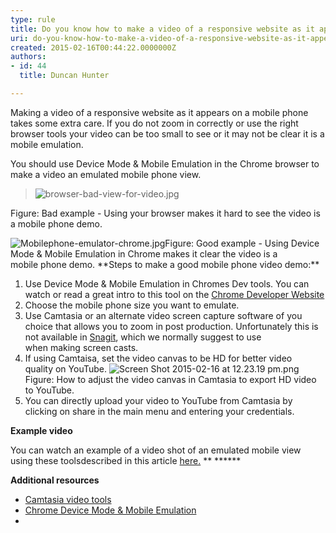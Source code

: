 ```yaml
---
type: rule
title: Do you know how to make a video of a responsive website as it appears on a mobile phone?
uri: do-you-know-how-to-make-a-video-of-a-responsive-website-as-it-appears-on-a-mobile-phone
created: 2015-02-16T00:44:22.0000000Z
authors:
- id: 44
  title: Duncan Hunter

---
```


 
Making a video of a responsive website as it appears on a mobile phone takes some extra care. If you do not zoom in correctly or use the right browser tools your video can be too small to see or it may not be clear it is a mobile emulation.
 
​​​You should use Device Mode & Mobile Emulation in the Chrome browser to make a video an emulated mobile phone view.




> ![browser-bad-view-for-video.jpg](/DesignandPresentation/RulesToBetterVideoRecording/SiteAssets/Pages/Do-you-know-how-to-make-a-video-of-a-mobile-phone/browser-bad-view-for-video.jpg)



Figure: Bad example - Using your browser makes it hard to see the video is a mobile phone demo.

![Mobilephone-emulator-chrome.jpg](/DesignandPresentation/RulesToBetterVideoRecording/SiteAssets/Pages/Do-you-know-how-to-make-a-video-of-a-mobile-phone/Mobilephone-emulator-chrome.jpg)Figure: Good example - Using Device Mode & Mobile Emulation in Chrome makes it clear the video is a mobile phone demo.
**Steps to make a good mobile phone video demo:​
**

1. ​Use Device Mode & Mobile Emulation in Chromes Dev tools. You can watch or read a great intro to this tool on the [Chrome Developer Website​](https&#58;//developer.chrome.com/devtools/docs/device-mode)
2. Choose the mobile phone size ​you want to emulate.
3. Use Camtasia or an alternate video screen capture software of you choice that allows you to zoom in post production. Unfortunately this is not available in [Snagit](http&#58;//www.techsmith.com/snagit.html), which we normally suggest to use when making screen casts.
4. If using Camtaisa, set the video canvas to be HD for better video quality on YouTube.
![Screen Shot 2015-02-16 at 12.23.19 pm.png](/DesignandPresentation/RulesToBetterVideoRecording/SiteAssets/Pages/Do-you-know-how-to-make-a-video-of-a-mobile-phone/Screen%20Shot%202015-02-16%20at%2012.23.19%20pm.png)
Figure: How to adjust the video canvas in Camtasia to export HD video to YouTube.
5. You can directly upload your video to YouTube from Camtasia by clicking on share in the main menu and entering your credentials.


**Example video​**

​You can watch an example of a video shot of an emulated mobile view using these toolsdescribed in this article [here.​](https&#58;//www.youtube.com/watch?v=eyiqryb5y1Y) ​**
****​​
**

**​Additional resources**


- ​​[Camtasia video tools](http&#58;//www.techsmith.com/camtasia.html)
- [Chrome Device Mode & Mobile Emulation​​](https&#58;//developer.chrome.com/devtools/docs/device-mode)
- 





